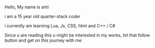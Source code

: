Hello, My name is anti

i am a 15 year old quarter-stack coder

i currently am learning Lua, Js, CSS, html and C++ / C#

Since u are reading this u might be interested in my works, hit that follow button and get on this journey with me
